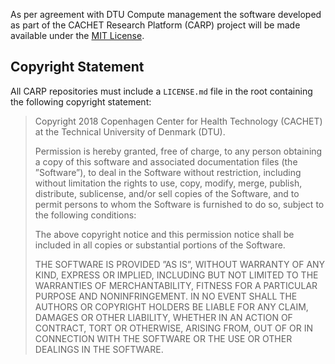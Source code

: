 As per agreement with DTU Compute management the software developed as part of the CACHET Research Platform (CARP)  project will be made available under the [MIT License](https://opensource.org/licenses/MIT).

## Copyright Statement

All CARP repositories must include a `LICENSE.md` file in the root containing the following copyright statement:

> Copyright 2018 Copenhagen Center for Health Technology (CACHET) at the Technical University of Denmark (DTU).
>
> Permission is hereby granted, free of charge, to any person obtaining a copy of this software and associated documentation files (the ”Software”), to deal in the Software without restriction, including without limitation the rights to use, copy, modify, merge, publish, distribute, sublicense, and/or sell copies of the Software, and to permit persons to whom the Software is furnished to do so, subject to the following conditions:
>
> The above copyright notice and this permission notice shall be included in all copies or substantial portions of the Software.
>
> THE SOFTWARE IS PROVIDED ”AS IS”, WITHOUT WARRANTY OF ANY KIND, EXPRESS OR IMPLIED, INCLUDING BUT NOT LIMITED TO THE WARRANTIES OF MERCHANTABILITY, FITNESS FOR A PARTICULAR PURPOSE AND NONINFRINGEMENT. IN NO EVENT SHALL THE AUTHORS OR COPYRIGHT HOLDERS BE LIABLE FOR ANY CLAIM, DAMAGES OR OTHER LIABILITY, WHETHER IN AN ACTION OF CONTRACT, TORT OR OTHERWISE, ARISING FROM, OUT OF OR IN CONNECTION WITH THE SOFTWARE OR THE USE OR OTHER DEALINGS IN THE SOFTWARE.
